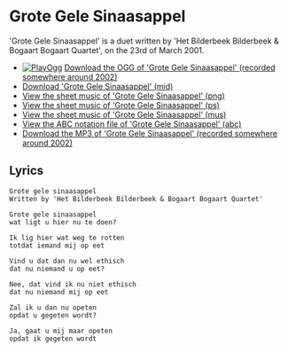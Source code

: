 # Grote Gele Sinaasappel

'Grote Gele Sinaasappel' is a duet written
by 'Het Bilderbeek Bilderbeek & Bogaart Bogaart Quartet', on the 23rd of
March 2001.

 * [![PlayOgg](http://static.fsf.org/playogg/Play_ogg_80x15.png "I support PlayOgg!")](http://playogg.org) [Download the OGG of 'Grote Gele Sinaasappel' (recorded somewhere around 2002)](http://www.richelbilderbeek.nl/CD01_04GroteGeleSinaasappel.ogg)
 * [Download 'Grote Gele Sinaasappel' (mid)](http://www.richelbilderbeek.nl/SongGroteGeleSinaasappel.mid)
 * [View the sheet music of 'Grote Gele Sinaasappel' (png)](GroteGeleSinaasappel.png)
 * [View the sheet music of 'Grote Gele Sinaasappel' (ps)](GroteGeleSinaasappel.ps)
 * [View the sheet music of 'Grote Gele Sinaasappel' (mus)](GroteGeleSinaasappel.mus)
 * [View the ABC notation file of 'Grote Gele Sinaasappel' (abc)](GroteGeleSinaasappel.abc)
 * [Download the MP3 of 'Grote Gele Sinaasappel' (recorded somewhere around 2002)](http://www.richelbilderbeek.nl/CD01_04GroteGeleSinaasappel.mp3)

## Lyrics

```
Grote gele sinaasappel
Written by 'Het Bilderbeek Bilderbeek & Bogaart Bogaart Quartet'

Grote gele sinaasappel 
wat ligt u hier nu te doen? 
 
Ik lig hier wat weg te rotten 
totdat iemand mij op eet 
 
Vind u dat dan nu wel ethisch 
dat nu niemand u op eet? 
 
Nee, dat vind ik nu niet ethisch 
dat nu niemand mij op eet 
 
Zal ik u dan nu opeten 
opdat u gegeten wordt? 
 
Ja, gaat u mij maar opeten 
opdat ik gegeten wordt 
```
